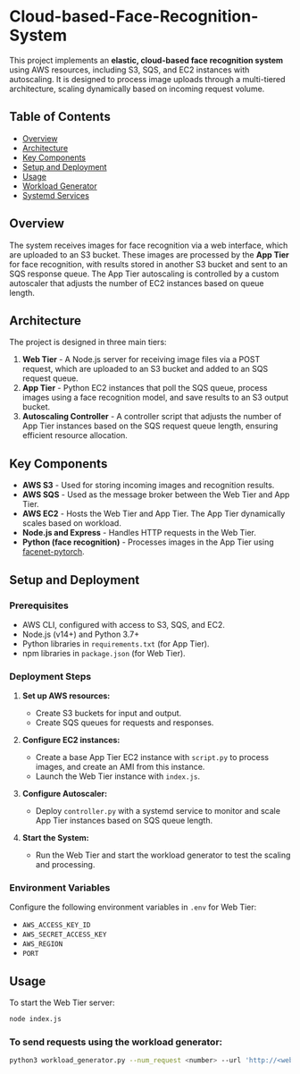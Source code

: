 # Cloud-based-Face-Recognition-System

This project implements an **elastic, cloud-based face recognition system** using AWS resources, including S3, SQS, and EC2 instances with autoscaling. It is designed to process image uploads through a multi-tiered architecture, scaling dynamically based on incoming request volume.

## Table of Contents

- [Overview](#overview)
- [Architecture](#architecture)
- [Key Components](#key-components)
- [Setup and Deployment](#setup-and-deployment)
- [Usage](#usage)
- [Workload Generator](#workload-generator)
- [Systemd Services](#systemd-services)

## Overview

The system receives images for face recognition via a web interface, which are uploaded to an S3 bucket. These images are processed by the **App Tier** for face recognition, with results stored in another S3 bucket and sent to an SQS response queue. The App Tier autoscaling is controlled by a custom autoscaler that adjusts the number of EC2 instances based on queue length.

## Architecture

The project is designed in three main tiers:

1. **Web Tier** - A Node.js server for receiving image files via a POST request, which are uploaded to an S3 bucket and added to an SQS request queue.
2. **App Tier** - Python EC2 instances that poll the SQS queue, process images using a face recognition model, and save results to an S3 output bucket.
3. **Autoscaling Controller** - A controller script that adjusts the number of App Tier instances based on the SQS request queue length, ensuring efficient resource allocation.

## Key Components

- **AWS S3** - Used for storing incoming images and recognition results.
- **AWS SQS** - Used as the message broker between the Web Tier and App Tier.
- **AWS EC2** - Hosts the Web Tier and App Tier. The App Tier dynamically scales based on workload.
- **Node.js and Express** - Handles HTTP requests in the Web Tier.
- **Python (face recognition)** - Processes images in the App Tier using [facenet-pytorch](https://github.com/timesler/facenet-pytorch).

## Setup and Deployment

### Prerequisites

- AWS CLI, configured with access to S3, SQS, and EC2.
- Node.js (v14+) and Python 3.7+
- Python libraries in `requirements.txt` (for App Tier).
- npm libraries in `package.json` (for Web Tier).

### Deployment Steps

1. **Set up AWS resources:**
   - Create S3 buckets for input and output.
   - Create SQS queues for requests and responses.

2. **Configure EC2 instances:**
   - Create a base App Tier EC2 instance with `script.py` to process images, and create an AMI from this instance.
   - Launch the Web Tier instance with `index.js`.

3. **Configure Autoscaler:**
   - Deploy `controller.py` with a systemd service to monitor and scale App Tier instances based on SQS queue length.

4. **Start the System:**
   - Run the Web Tier and start the workload generator to test the scaling and processing.

### Environment Variables

Configure the following environment variables in `.env` for Web Tier:
- `AWS_ACCESS_KEY_ID`
- `AWS_SECRET_ACCESS_KEY`
- `AWS_REGION`
- `PORT`

## Usage

To start the Web Tier server:

```bash
node index.js
```
### To send requests using the workload generator:

```bash
python3 workload_generator.py --num_request <number> --url 'http://<web-tier-ip>:3001/' --image_folder "<path-to-images>"
```
